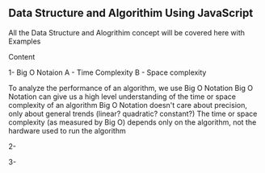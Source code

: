 Data Structure and Algorithim Using JavaScript 
-----------------------------------------------

All the Data Structure and Alogrithim concept will be covered here with Examples

Content 

1- Big O Notaion
   A - Time Complexity
   B - Space complexity

To analyze the performance of an algorithm, we use Big O Notation
Big O Notation can give us a high level understanding of the time or space complexity of an algorithm
Big O Notation doesn't care about precision, only about general trends (linear? quadratic? constant?)
The time or space complexity (as measured by Big O) depends only on the algorithm, not the hardware used to run the algorithm

2-

3-
